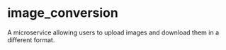 # image_conversion
A microservice allowing users to upload images and download them in a different format.
